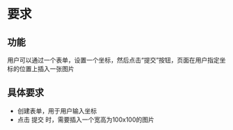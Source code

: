 # 要求

## 功能
用户可以通过一个表单，设置一个坐标，然后点击“提交”按钮，页面在用户指定坐标的位置上插入一张图片

## 具体要求
- 创建表单，用于用户输入坐标
- 点击 提交 时，需要插入一个宽高为100x100的图片